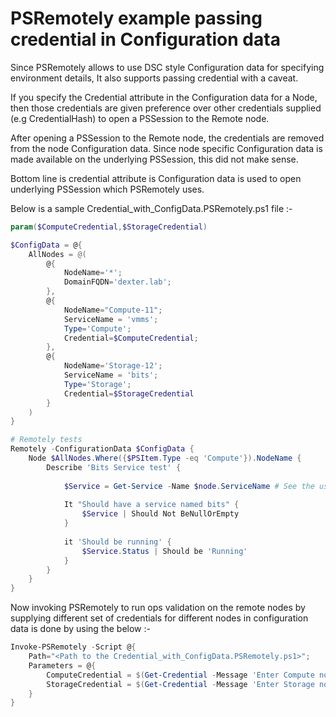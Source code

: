 # PSRemotely example passing credential in Configuration data

Since PSRemotely allows to use DSC style Configuration data for specifying environment details,
It also supports passing credential with a caveat.

If you specify the Credential attribute in the Configuration data for a Node, then those credentials
are given preference over other credentials supplied (e.g CredentialHash) to open a PSSession to the 
Remote node.

After opening a PSSession to the Remote node, the credentials are removed from the node Configuration data.
Since node specific Configuration data is made available on the underlying PSSession, this did not make sense.

Bottom line is credential attribute is Configuration data is used to open underlying PSSession which
PSRemotely uses.

Below is a sample Credential_with_ConfigData.PSRemotely.ps1 file :-

```powershell
param($ComputeCredential,$StorageCredential)

$ConfigData = @{
	AllNodes = @(
		@{
			NodeName='*';
			DomainFQDN='dexter.lab';
		},
		@{
			NodeName="Compute-11";
			ServiceName = 'vmms';
			Type='Compute';
            Credential=$ComputeCredential;
		},
		@{
			NodeName='Storage-12';
			ServiceName = 'bits';
			Type='Storage';
            Credential=$StorageCredential
		}
	)
}

# Remotely tests
Remotely -ConfigurationData $ConfigData {
	Node $AllNodes.Where({$PSItem.Type -eq 'Compute'}).NodeName {
		Describe 'Bits Service test' {
			
			$Service = Get-Service -Name $node.ServiceName # See the use of $node variable here
			
			It "Should have a service named bits" {
				$Service | Should Not BeNullOrEmpty
			}
			
			it 'Should be running' {
				$Service.Status | Should be 'Running'
			}
		}		
	}
}
```

Now invoking PSRemotely to run ops validation on the remote nodes by supplying different set of credentials
for different nodes in configuration data is done by using the below :-

```powershell
Invoke-PSRemotely -Script @{
    Path="<Path to the Credential_with_ConfigData.PSRemotely.ps1>";
    Parameters = @{
        ComputeCredential = $(Get-Credential -Message 'Enter Compute node creds');
        StorageCredential = $(Get-Credential -Message 'Enter Storage node creds');
    }
}
```